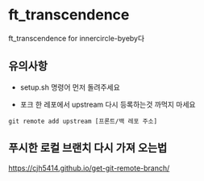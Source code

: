 # ft_transcendence
ft_transcendence for innercircle-byeby다


## 유의사항

- setup.sh 명령어 먼저 돌려주세요

- 포크 한 레포에서 upstream 다시 등록하는것 까먹지 마세요

```
git remote add upstream [프론트/백 레포 주소]
```
## 푸시한 로컬 브랜치 다시 가져 오는법

https://cjh5414.github.io/get-git-remote-branch/
